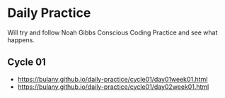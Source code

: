 # Daily Practice

Will try and follow Noah Gibbs Conscious Coding Practice and see what happens.

## Cycle 01
 - https://bulany.github.io/daily-practice/cycle01/day01week01.html
 - https://bulany.github.io/daily-practice/cycle01/day02week01.html